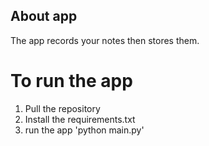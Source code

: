 ## About app 
The app records your notes then stores them.

# To run the app 

1. Pull the repository 
2. Install the requirements.txt
3. run the app 'python main.py'